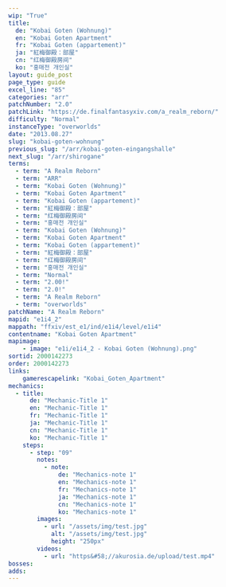 ```yaml
---
wip: "True"
title:
  de: "Kobai Goten (Wohnung)"
  en: "Kobai Goten Apartment"
  fr: "Kobai Goten (appartement)"
  ja: "紅梅御殿：部屋"
  cn: "红梅御殿房间"
  ko: "홍매전 개인실"
layout: guide_post
page_type: guide
excel_line: "85"
categories: "arr"
patchNumber: "2.0"
patchLink: "https://de.finalfantasyxiv.com/a_realm_reborn/"
difficulty: "Normal"
instanceType: "overworlds"
date: "2013.08.27"
slug: "kobai-goten-wohnung"
previous_slug: "/arr/kobai-goten-eingangshalle"
next_slug: "/arr/shirogane"
terms:
  - term: "A Realm Reborn"
  - term: "ARR"
  - term: "Kobai Goten (Wohnung)"
  - term: "Kobai Goten Apartment"
  - term: "Kobai Goten (appartement)"
  - term: "紅梅御殿：部屋"
  - term: "红梅御殿房间"
  - term: "홍매전 개인실"
  - term: "Kobai Goten (Wohnung)"
  - term: "Kobai Goten Apartment"
  - term: "Kobai Goten (appartement)"
  - term: "紅梅御殿：部屋"
  - term: "红梅御殿房间"
  - term: "홍매전 개인실"
  - term: "Normal"
  - term: "2.00!"
  - term: "2.0!"
  - term: "A Realm Reborn"
  - term: "overworlds"
patchName: "A Realm Reborn"
mapid: "e1i4_2"
mappath: "ffxiv/est_e1/ind/e1i4/level/e1i4"
contentname: "Kobai Goten Apartment"
mapimage:
    - image: "e1i/e1i4_2 - Kobai Goten (Wohnung).png"
sortid: 2000142273
order: 2000142273
links:
    gamerescapelink: "Kobai_Goten_Apartment"
mechanics:
  - title:
      de: "Mechanic-Title 1"
      en: "Mechanic-Title 1"
      fr: "Mechanic-Title 1"
      ja: "Mechanic-Title 1"
      cn: "Mechanic-Title 1"
      ko: "Mechanic-Title 1"
    steps:
      - step: "09"
        notes:
          - note:
              de: "Mechanics-note 1"
              en: "Mechanics-note 1"
              fr: "Mechanics-note 1"
              ja: "Mechanics-note 1"
              cn: "Mechanics-note 1"
              ko: "Mechanics-note 1"
        images:
          - url: "/assets/img/test.jpg"
            alt: "/assets/img/test.jpg"
            height: "250px"
        videos:
          - url: "https&#58;//akurosia.de/upload/test.mp4"
bosses:
adds:
---
```

